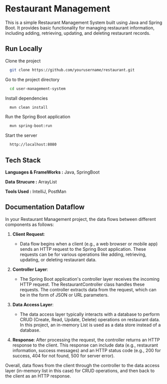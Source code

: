 
# Restaurant Management
This is a simple Restaurant Management System built using Java and Spring Boot. It provides basic functionality for managing restaurant information, including adding, retrieving, updating, and deleting restaurant records.

## Run Locally

Clone the project

```bash
  git clone https://github.com/yourusername/restaurant.git

```

Go to the project directory

```bash
  cd user-management-system
```

Install dependencies

```bash
  mvn clean install
```
Run the Spring Boot application

```bash
  mvn spring-boot:run
```

Start the server

```bash
  http://localhost:8080
```


## Tech Stack

**Languages & FrameWorks :** Java, SpringBoot

**Data Strucure :** ArrayList

**Tools Used :** IntelliJ, PostMan


## Documentation Dataflow

In your Restaurant Management project, the data flows between different components as follows:

1. **Client Request**:
    - Data flow begins when a client (e.g., a web browser or mobile app) sends an HTTP request to the Spring Boot application. These requests can be for various operations like adding, retrieving, updating, or deleting restaurant data.

2. **Controller Layer**:
    - The Spring Boot application's controller layer receives the incoming HTTP request. The RestaurantController class handles these requests. The controller extracts data from the request, which can be in the form of JSON or URL parameters.

3. **Data Access Layer**:
    - The data access layer typically interacts with a database to perform CRUD (Create, Read, Update, Delete) operations on restaurant data. In this project, an in-memory List<Restaurant> is used as a data store instead of a database.

4. **Response**:
   After processing the request, the controller returns an HTTP response to the client. This response can include data (e.g., restaurant information, success messages) and an HTTP status code (e.g., 200 for success, 404 for not found, 500 for server error).

Overall, data flows from the client through the controller to the data access layer (in-memory list in this case) for CRUD operations, and then back to the client as an HTTP response.
